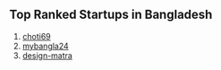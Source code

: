 ## Top Ranked Startups in Bangladesh

1. [choti69](http://www.startupranking.com/choti69)
2. [mybangla24](http://www.startupranking.com/mybangla24)
3. [design-matra](http://www.startupranking.com/design-matra)

